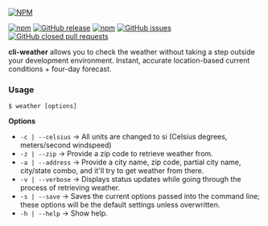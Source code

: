 [![NPM](https://nodei.co/npm/cli-weather.png?downloads=true)](https://nodei.co/npm/cli-weather/)

[![npm](https://img.shields.io/npm/dt/cli-weather.svg?style=flat-square)]()
[![GitHub release](https://img.shields.io/github/release/apizzimenti/cli-weather.svg?style=flat-square)]()
[![npm](https://img.shields.io/npm/l/cli-weather.svg?style=flat-square)]()
[![GitHub issues](https://img.shields.io/github/issues/apizzimenti/cli-weather.svg?style=flat-square)]()
[![GitHub closed pull requests](https://img.shields.io/github/issues-pr-closed/apizzimenti/cli-weather.svg?style=flat-square)]()

**cli-weather** allows you to check the weather without taking a step outside your development environment. Instant,
accurate location-based current conditions + four-day forecast.

### Usage

`$ weather [options]`

__Options__
- `-c | --celsius` &rarr; All units are changed to si (Celsius degrees, meters/second windspeed)
- `-z | --zip` &rarr; Provide a zip code to retrieve weather from.
- `-a | --address` &rarr; Provide a city name, zip code, partial city name, city/state combo, and it'll try to get weather from there.
- `-v | --verbose` &rarr; Displays status updates while going through the process of retrieving weather.
- `-s | --save` &rarr; Saves the current options passed into the command line; these options will be the default settings unless overwritten.
- `-h | --help` &rarr; Show help.


